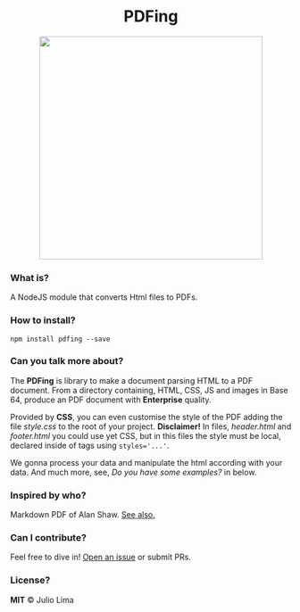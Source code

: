 <h1 align="center">PDFing</h1>

<p align="center">
  <a href="#">
    <img src="https://user-images.githubusercontent.com/17098382/98701644-4401e080-2358-11eb-9c4d-9254350d1f7c.png" align="center" width="400px"  margin="200px"/>
    </a>
</p>

<h3 align="left">What is?</h3>
A NodeJS module that converts Html files to PDFs.

<h3 align="left">How to install?</h3>
<div>
  <code>npm install pdfing --save</code>
<div>

<h3 align="left">Can you talk more about?</h3>
<div>
  <p align="left">
    The <strong>PDFing</strong> is library to make a document parsing HTML to a PDF document. From a directory containing, HTML, CSS, JS and images in Base 64,     produce an PDF document with <strong>Enterprise</strong> quality.
  </p>
  <p align="left">
    Provided by <strong>CSS</strong>, you can even customise the style of the PDF adding the file <i>style.css</i> to the root of your project. <strong>Disclaimer!</strong>  In files, <i>header.html</i> and <i>footer.html</i> you could use yet CSS, but in this files the style must be local, declared inside of tags using <code>styles='...'</code>. 
  </p>
  <p align="left">
    We gonna process your data and manipulate the html according with your data. And much more, see, <i>Do you have some examples?</i> in below.
  </p>
</div>

<h3 align="left">Inspired by who?</h3>
<div>
  <span>Markdown PDF of Alan Shaw. <a href="https://github.com/alanshaw/markdown-pdf">See also.</a></span>
</div>

<h3 align="left">Can I contribute?</h3>
<div>
  <span>Feel free to dive in! <a href="https://github.com/juloko/pdfing/issues/new">Open an issue</a> or submit PRs.</span>
</div>

<h3 align="left">License?</h3>
<div>
  <span><strong>MIT</strong> © Julio Lima</span>
</div>

